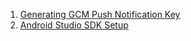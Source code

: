 1. [Generating GCM Push Notification Key](generating_gcm_push_notification_key.md)
2. [Android Studio SDK Setup](Android_Studio_SDK_Setup.md)
